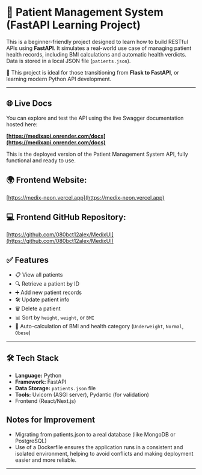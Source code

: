 # 🧠 Patient Management System  (FastAPI Learning Project)

This is a beginner-friendly project designed to learn how to build RESTful APIs using **FastAPI**. It simulates a real-world use case of managing patient health records, including BMI calculations and automatic health verdicts. Data is stored in a local JSON file (`patients.json`). 


📌 This project is ideal for those transitioning from **Flask to FastAPI**, or learning modern Python API development.

---

## 🌐 Live Docs

You can explore and test the API using the live Swagger documentation hosted here:

**[https://medixapi.onrender.com/docs](https://medixapi.onrender.com/docs)**

This is the deployed version of the Patient Management System API, fully functional and ready to use.

## 🌍 **Frontend Website:**  
  [https://medix-neon.vercel.app](https://medix-neon.vercel.app) 

##  💻 **Frontend GitHub Repository:**  
  [https://github.com/080bct12alex/MedixUI](https://github.com/080bct12alex/MedixUI)

## ✅ Features

- 📋 View all patients
- 🔍 Retrieve a patient by ID
- ➕ Add new patient records
- 🛠 Update patient info
- 🗑 Delete a patient
- 📊 Sort by `height`, `weight`, or `BMI`
- 🧮 Auto-calculation of BMI and health category (`Underweight`, `Normal`, `Obese`)

---

## 🛠 Tech Stack

- **Language:** Python 
- **Framework:** FastAPI 
- **Data Storage:** `patients.json` file
- **Tools:** Uvicorn (ASGI server), Pydantic (for validation)
- Frontend (React/Next.js)

## Notes for Improvement
- Migrating from patients.json to a real database (like MongoDB or PostgreSQL)
- Use of a Dockerfile ensures the application runs in a consistent and isolated environment, helping to avoid conflicts and making deployment easier and more reliable.

---

